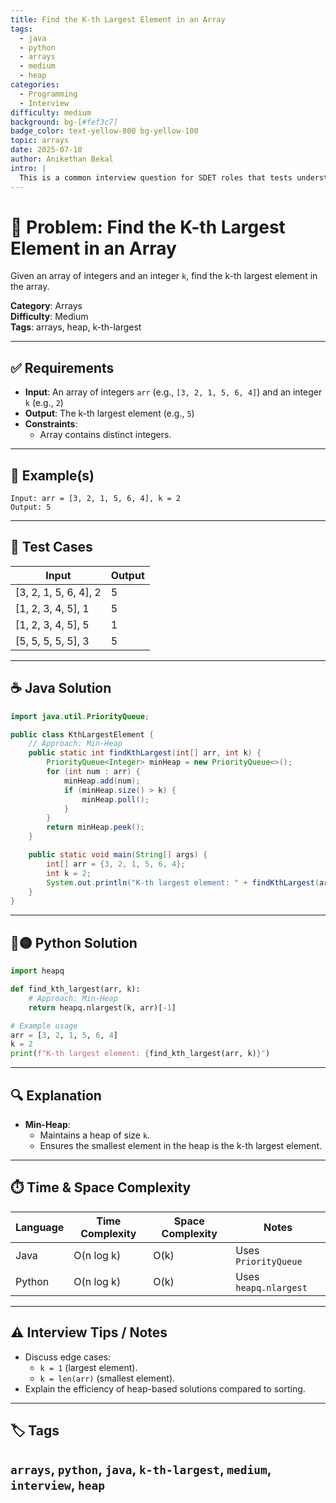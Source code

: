 ```yaml
---
title: Find the K-th Largest Element in an Array
tags:
  - java
  - python
  - arrays
  - medium
  - heap
categories:
  - Programming
  - Interview
difficulty: medium
background: bg-[#fef3c7]
badge_color: text-yellow-800 bg-yellow-100
topic: arrays
date: 2025-07-10
author: Anikethan Bekal
intro: |
  This is a common interview question for SDET roles that tests understanding of array manipulation and efficient algorithms like heaps.
---
```


# 🧠 Problem: Find the K-th Largest Element in an Array

Given an array of integers and an integer `k`, find the k-th largest element in the array.

**Category**: Arrays  
**Difficulty**: Medium  
**Tags**: arrays, heap, k-th-largest

---

## ✅ Requirements
- **Input**: An array of integers `arr` (e.g., `[3, 2, 1, 5, 6, 4]`) and an integer `k` (e.g., `2`)
- **Output**: The k-th largest element (e.g., `5`)
- **Constraints**:
  - Array contains distinct integers.

---

## 🧪 Example(s)
```text
Input: arr = [3, 2, 1, 5, 6, 4], k = 2
Output: 5
```

---

## 🧪 Test Cases
| Input                  | Output |
|-------------------------|--------|
| [3, 2, 1, 5, 6, 4], 2  | 5      |
| [1, 2, 3, 4, 5], 1     | 5      |
| [1, 2, 3, 4, 5], 5     | 1      |
| [5, 5, 5, 5, 5], 3     | 5      |

---

## ☕ Java Solution
```java
import java.util.PriorityQueue;

public class KthLargestElement {
    // Approach: Min-Heap
    public static int findKthLargest(int[] arr, int k) {
        PriorityQueue<Integer> minHeap = new PriorityQueue<>();
        for (int num : arr) {
            minHeap.add(num);
            if (minHeap.size() > k) {
                minHeap.poll();
            }
        }
        return minHeap.peek();
    }

    public static void main(String[] args) {
        int[] arr = {3, 2, 1, 5, 6, 4};
        int k = 2;
        System.out.println("K-th largest element: " + findKthLargest(arr, k));
    }
}
```

---

## 🔵🟡 Python Solution
```python
import heapq

def find_kth_largest(arr, k):
    # Approach: Min-Heap
    return heapq.nlargest(k, arr)[-1]

# Example usage
arr = [3, 2, 1, 5, 6, 4]
k = 2
print(f"K-th largest element: {find_kth_largest(arr, k)}")
```

---

## 🔍 Explanation
- **Min-Heap**:
  - Maintains a heap of size `k`.
  - Ensures the smallest element in the heap is the k-th largest element.

---

## ⏱️ Time & Space Complexity
| Language | Time Complexity | Space Complexity | Notes |
|----------|-----------------|------------------|-------|
| Java     | O(n log k)      | O(k)             | Uses `PriorityQueue` |
| Python   | O(n log k)      | O(k)             | Uses `heapq.nlargest` |

---

## ⚠️ Interview Tips / Notes
- Discuss edge cases:
  - `k = 1` (largest element).
  - `k = len(arr)` (smallest element).
- Explain the efficiency of heap-based solutions compared to sorting.

---

## 🏷 Tags
`arrays`, `python`, `java`, `k-th-largest`, `medium`, `interview`, `heap`
---
